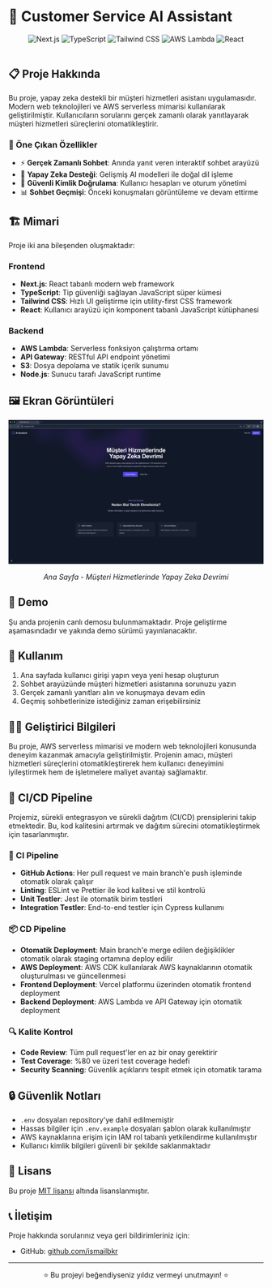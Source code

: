 # 🤖 Customer Service AI Assistant

<div align="center">
  <img src="https://img.shields.io/badge/Next.js-000000?style=for-the-badge&logo=nextdotjs&logoColor=white" alt="Next.js" />
  <img src="https://img.shields.io/badge/TypeScript-3178C6?style=for-the-badge&logo=typescript&logoColor=white" alt="TypeScript" />
  <img src="https://img.shields.io/badge/Tailwind_CSS-38B2AC?style=for-the-badge&logo=tailwind-css&logoColor=white" alt="Tailwind CSS" />
  <img src="https://img.shields.io/badge/AWS_Lambda-FF9900?style=for-the-badge&logo=amazonaws&logoColor=white" alt="AWS Lambda" />
  <img src="https://img.shields.io/badge/React-61DAFB?style=for-the-badge&logo=react&logoColor=black" alt="React" />
</div>

<br>

## 📋 Proje Hakkında

Bu proje, yapay zeka destekli bir müşteri hizmetleri asistanı uygulamasıdır. Modern web teknolojileri ve AWS serverless mimarisi kullanılarak geliştirilmiştir. Kullanıcıların sorularını gerçek zamanlı olarak yanıtlayarak müşteri hizmetleri süreçlerini otomatikleştirir.

### 🌟 Öne Çıkan Özellikler

- ⚡ **Gerçek Zamanlı Sohbet**: Anında yanıt veren interaktif sohbet arayüzü
- 🧠 **Yapay Zeka Desteği**: Gelişmiş AI modelleri ile doğal dil işleme
- 🔐 **Güvenli Kimlik Doğrulama**: Kullanıcı hesapları ve oturum yönetimi
- 📊 **Sohbet Geçmişi**: Önceki konuşmaları görüntüleme ve devam ettirme

## 🏗️ Mimari

Proje iki ana bileşenden oluşmaktadır:

### Frontend
- **Next.js**: React tabanlı modern web framework
- **TypeScript**: Tip güvenliği sağlayan JavaScript süper kümesi
- **Tailwind CSS**: Hızlı UI geliştirme için utility-first CSS framework
- **React**: Kullanıcı arayüzü için komponent tabanlı JavaScript kütüphanesi

### Backend
- **AWS Lambda**: Serverless fonksiyon çalıştırma ortamı
- **API Gateway**: RESTful API endpoint yönetimi
- **S3**: Dosya depolama ve statik içerik sunumu
- **Node.js**: Sunucu tarafı JavaScript runtime

## 🖼️ Ekran Görüntüleri

<div align="center">
  <img src="screenshots/homepage.png" alt="Ana Sayfa" width="800"/>
  <p><i>Ana Sayfa - Müşteri Hizmetlerinde Yapay Zeka Devrimi</i></p>
</div>

## 🚀 Demo

Şu anda projenin canlı demosu bulunmamaktadır. Proje geliştirme aşamasındadır ve yakında demo sürümü yayınlanacaktır.

## 📝 Kullanım

1. Ana sayfada kullanıcı girişi yapın veya yeni hesap oluşturun
2. Sohbet arayüzünde müşteri hizmetleri asistanına sorunuzu yazın
3. Gerçek zamanlı yanıtları alın ve konuşmaya devam edin
4. Geçmiş sohbetlerinize istediğiniz zaman erişebilirsiniz

## 👨‍💻 Geliştirici Bilgileri

Bu proje, AWS serverless mimarisi ve modern web teknolojileri konusunda deneyim kazanmak amacıyla geliştirilmiştir. Projenin amacı, müşteri hizmetleri süreçlerini otomatikleştirerek hem kullanıcı deneyimini iyileştirmek hem de işletmelere maliyet avantajı sağlamaktır.

## 🔄 CI/CD Pipeline

Projemiz, sürekli entegrasyon ve sürekli dağıtım (CI/CD) prensiplerini takip etmektedir. Bu, kod kalitesini artırmak ve dağıtım sürecini otomatikleştirmek için tasarlanmıştır.

### 🔧 CI Pipeline

- **GitHub Actions**: Her pull request ve main branch'e push işleminde otomatik olarak çalışır
- **Linting**: ESLint ve Prettier ile kod kalitesi ve stil kontrolü
- **Unit Testler**: Jest ile otomatik birim testleri
- **Integration Testler**: End-to-end testler için Cypress kullanımı

### 📦 CD Pipeline

- **Otomatik Deployment**: Main branch'e merge edilen değişiklikler otomatik olarak staging ortamına deploy edilir
- **AWS Deployment**: AWS CDK kullanılarak AWS kaynaklarının otomatik oluşturulması ve güncellenmesi
- **Frontend Deployment**: Vercel platformu üzerinden otomatik frontend deployment
- **Backend Deployment**: AWS Lambda ve API Gateway için otomatik deployment

### 🔍 Kalite Kontrol

- **Code Review**: Tüm pull request'ler en az bir onay gerektirir
- **Test Coverage**: %80 ve üzeri test coverage hedefi
- **Security Scanning**: Güvenlik açıklarını tespit etmek için otomatik tarama

## 🔒 Güvenlik Notları

- `.env` dosyaları repository'ye dahil edilmemiştir
- Hassas bilgiler için `.env.example` dosyaları şablon olarak kullanılmıştır
- AWS kaynaklarına erişim için IAM rol tabanlı yetkilendirme kullanılmıştır
- Kullanıcı kimlik bilgileri güvenli bir şekilde saklanmaktadır

## 📄 Lisans

Bu proje [MIT lisansı](LICENSE) altında lisanslanmıştır.

## 📞 İletişim

Proje hakkında sorularınız veya geri bildirimleriniz için:

- GitHub: [github.com/ismailbkr](https://github.com/ismailbkr)

---

<div align="center">
  <p>⭐ Bu projeyi beğendiyseniz yıldız vermeyi unutmayın! ⭐</p>
</div> 